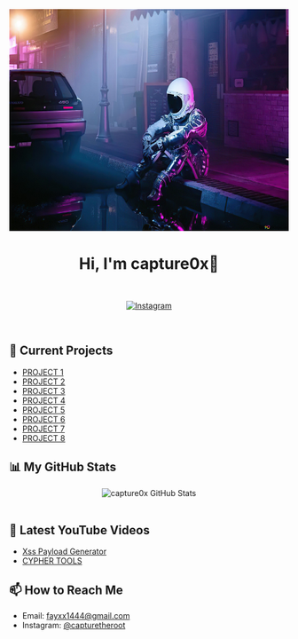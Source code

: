 <div align="center">
  <img src="https://github.com/capture0x/capture0x/blob/main/header.png" width="800" height="400">
  <h1> Hi, I'm capture0x👋</h1>
  <br>
  <p>
    <a href="https://www.instagram.com/capturetheroot"><img alt="Instagram" src="https://img.shields.io/badge/Instagram-capturetheroot-blue?style=flat-square&logo=instagram"></a>
  </p>
</div>

<br>


## 🔭 Current Projects

- [PROJECT 1](https://github.com/capture0x/XSS-LOADER)
- [PROJECT 2](https://github.com/capture0x/cypher)
- [PROJECT 3](https://github.com/capture0x/EvilEyes-Extract)
- [PROJECT 4](https://github.com/capture0x/XSHOCK)
- [PROJECT 5](https://github.com/capture0x/XCTR-Hacking-Tools)
- [PROJECT 6](https://github.com/capture0x/XSS-FINDER)
- [PROJECT 7](https://github.com/capture0x/mailExtractor)
- [PROJECT 8](https://github.com/capture0x/CVE-FIND)


## 📊 My GitHub Stats

<div align="center">
  <img src="https://github-readme-stats.vercel.app/api?username=capture0x&show_icons=true&theme=dark" alt="capture0x GitHub Stats" />
</div>

<br>

## 🎥 Latest YouTube Videos

<!-- YOUTUBE:START -->
- [Xss Payload Generator](https://youtu.be/ys_a5yx1hmY)
- [CYPHER TOOLS ](https://youtu.be/M4eq6JUMffI)
<!-- YOUTUBE:END -->



## 📫 How to Reach Me

- Email: fayxx1444@gmail.com
- Instagram: [@capturetheroot](https://www.instagram.com/capturetheroot/)
